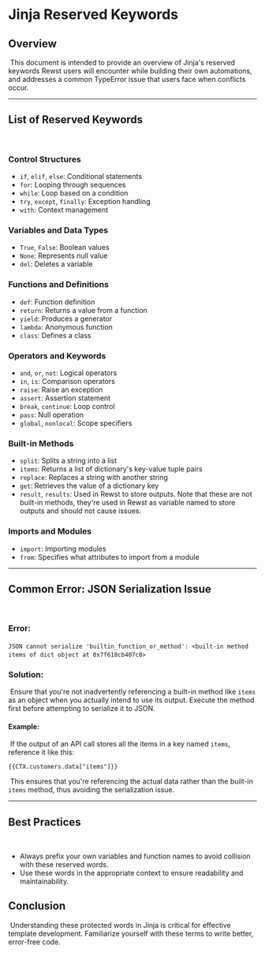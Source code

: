 # Jinja Reserved Keywords

## Overview
​
This document is intended to provide an overview of Jinja's reserved keywords Rewst users will encounter while building their own automations, and addresses a common TypeError issue that users face when conflicts occur.​

---
## List of Reserved Keywords
​
### Control Structures
- `if`, `elif`, `else`: Conditional statements
- `for`: Looping through sequences
- `while`: Loop based on a condition
- `try`, `except`, `finally`: Exception handling
- `with`: Context management
​
### Variables and Data Types
- `True`, `False`: Boolean values
- `None`: Represents null value
- `del`: Deletes a variable
​
### Functions and Definitions
- `def`: Function definition
- `return`: Returns a value from a function
- `yield`: Produces a generator
- `lambda`: Anonymous function
- `class`: Defines a class
​
### Operators and Keywords
- `and`, `or`, `not`: Logical operators
- `in`, `is`: Comparison operators
- `raise`: Raise an exception
- `assert`: Assertion statement
- `break`, `continue`: Loop control
- `pass`: Null operation
- `global`, `nonlocal`: Scope specifiers
​
### Built-in Methods
- `split`: Splits a string into a list
- `items`: Returns a list of dictionary's key-value tuple pairs
- `replace`: Replaces a string with another string
- `get`: Retrieves the value of a dictionary key
- `result`, `results`:  Used in Rewst to store outputs. Note that these are not built-in methods, they're used in Rewst as variable named to store outputs and should not cause issues.
​
### Imports and Modules
- `import`: Importing modules
- `from`: Specifies what attributes to import from a module
​
---
## Common Error: JSON Serialization Issue
​
### Error:
​
`JSON cannot serialize 'builtin_function_or_method': <built-in method items of dict object at 0x7f618cb407c0>`
​
### Solution:
​
Ensure that you're not inadvertently referencing a built-in method like `items` as an object when you actually intend to use its output. Execute the method first before attempting to serialize it to JSON.
​
#### Example:
​
If the output of an API call stores all the items in a key named `items`, reference it like this:
​
```
{{CTX.customers.data["items"]}}
```
​
This ensures that you're referencing the actual data rather than the built-in `items` method, thus avoiding the serialization issue.

---
## Best Practices
​
- Always prefix your own variables and function names to avoid collision with these reserved words.
- Use these words in the appropriate context to ensure readability and maintainability.
​
## Conclusion
​
Understanding these protected words in Jinja is critical for effective template development. Familiarize yourself with these terms to write better, error-free code.
